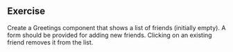 ## Exercise

Create a Greetings component that shows a list of friends (initially empty). A form should be provided for adding new friends. Clicking on an existing friend removes it from the list.
